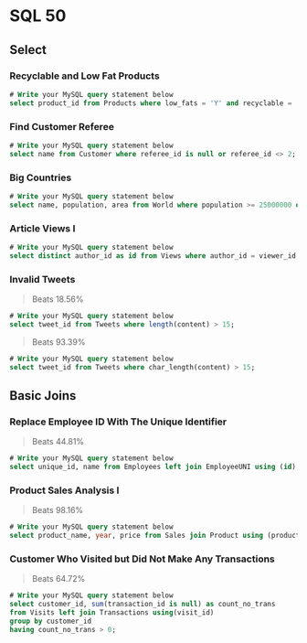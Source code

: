 # SQL 50

## Select

### Recyclable and Low Fat Products

```sql
# Write your MySQL query statement below
select product_id from Products where low_fats = 'Y' and recyclable = 'Y';
```

### Find Customer Referee

```sql
# Write your MySQL query statement below
select name from Customer where referee_id is null or referee_id <> 2;
```

### Big Countries

```sql
# Write your MySQL query statement below
select name, population, area from World where population >= 25000000 or area >= 3000000;
```

### Article Views I

```sql
# Write your MySQL query statement below
select distinct author_id as id from Views where author_id = viewer_id order by author_id;
```

### Invalid Tweets

> Beats 18.56%

```sql
# Write your MySQL query statement below
select tweet_id from Tweets where length(content) > 15;
```

> Beats 93.39%

```sql
# Write your MySQL query statement below
select tweet_id from Tweets where char_length(content) > 15;
```

## Basic Joins

### Replace Employee ID With The Unique Identifier

> Beats 44.81%

```sql
# Write your MySQL query statement below
select unique_id, name from Employees left join EmployeeUNI using (id);
```

### Product Sales Analysis I

> Beats 98.16%

```sql
# Write your MySQL query statement below
select product_name, year, price from Sales join Product using (product_id);
```

### Customer Who Visited but Did Not Make Any Transactions

> Beats 64.72%

```sql
# Write your MySQL query statement below
select customer_id, sum(transaction_id is null) as count_no_trans
from Visits left join Transactions using(visit_id)
group by customer_id
having count_no_trans > 0;
```
